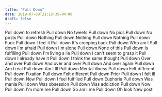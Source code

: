 ```yaml
---
title: "Pull Down"
date: 2019-07-09T21:18:39-04:00
draft: false
---
```


Pull down to refresh
Pull down
No tweets
Pull down
No pics
Pull down
No posts
Pull down
Nothing
Pull down
Nothing
Pull down
Nothing
Pull down
Fuck
Pull down
I feel it
Pull down
It's creeping back
Pull down
Who am I
Pull down
I'm afraid
Pull down
I'm alone
Pull down
None of this
Pull down
Is fulfilling
Pull down
I'm living a lie
Pull down
I can't seem to grasp it
Pull down
I already have it
Pull down
I think the same thought
Pull down
Over and over 
Pull down
And over and over
Pull down
And over again
Pull down
Am I real
Pull down
Am I Ill
Pull down
Mental illness
Pull down
Felt different
Pull down
Fixation
Pull down
Felt different
Pull down
Prior 
Pull down
I felt ill
Pull down
Now
Pull down
I feel fulfilled
Pull down
Euphoria
Pull down
Was mania
Pull down
Was obsession
Pull down
Was addiction
Pull down
Now
Pull down
I'm more me
Pull down
So am I me
Pull down
Oh look
New post